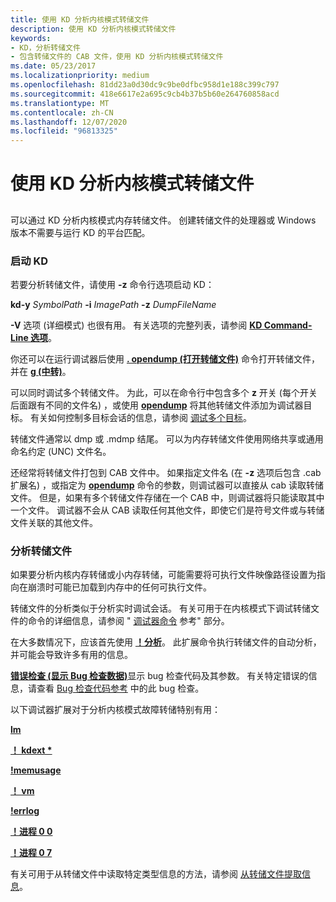 ```yaml
---
title: 使用 KD 分析内核模式转储文件
description: 使用 KD 分析内核模式转储文件
keywords:
- KD，分析转储文件
- 包含转储文件的 CAB 文件，使用 KD 分析内核模式转储文件
ms.date: 05/23/2017
ms.localizationpriority: medium
ms.openlocfilehash: 81dd23a0d30dc9c9be0dfbc958d1e188c399c797
ms.sourcegitcommit: 418e6617e2a695c9cb4b37b5b60e264760858acd
ms.translationtype: MT
ms.contentlocale: zh-CN
ms.lasthandoff: 12/07/2020
ms.locfileid: "96813325"
---
```

# <a name="analyzing-a-kernel-mode-dump-file-with-kd"></a>使用 KD 分析内核模式转储文件


## <span id="ddk_analyzing_a_kernel_mode_dump_file_with_kd_dbg"></span><span id="DDK_ANALYZING_A_KERNEL_MODE_DUMP_FILE_WITH_KD_DBG"></span>


可以通过 KD 分析内核模式内存转储文件。 创建转储文件的处理器或 Windows 版本不需要与运行 KD 的平台匹配。

### <a name="span-idstarting_kdspanspan-idstarting_kdspanstarting-kd"></a><span id="starting_kd"></span><span id="STARTING_KD"></span>启动 KD

若要分析转储文件，请使用 **-z** 命令行选项启动 KD：

**kd-y** *SymbolPath* **-i** *ImagePath* **-z** *DumpFileName*

**-V** 选项 (详细模式) 也很有用。 有关选项的完整列表，请参阅 [**KD Command-Line 选项**](kd-command-line-options.md)。

你还可以在运行调试器后使用 [**. opendump (打开转储文件)**](-opendump--open-dump-file-.md) 命令打开转储文件，并在 [**g (中转)**](g--go-.md)。

可以同时调试多个转储文件。 为此，可以在命令行中包含多个 **z** 开关 (每个开关后面跟有不同的文件名) ，或使用 [**opendump**](-opendump--open-dump-file-.md) 将其他转储文件添加为调试器目标。 有关如何控制多目标会话的信息，请参阅 [调试多个目标](debugging-multiple-targets.md)。

转储文件通常以 dmp 或 .mdmp 结尾。 可以为内存转储文件使用网络共享或通用命名约定 (UNC) 文件名。

还经常将转储文件打包到 CAB 文件中。 如果指定文件名 (在 **-z** 选项后包含 .cab 扩展名) ，或指定为 [**opendump**](-opendump--open-dump-file-.md) 命令的参数，则调试器可以直接从 cab 读取转储文件。 但是，如果有多个转储文件存储在一个 CAB 中，则调试器将只能读取其中一个文件。 调试器不会从 CAB 读取任何其他文件，即使它们是符号文件或与转储文件关联的其他文件。

### <a name="span-idanalyzing_the_dump_filespanspan-idanalyzing_the_dump_filespananalyzing-the-dump-file"></a><span id="analyzing_the_dump_file"></span><span id="ANALYZING_THE_DUMP_FILE"></span>分析转储文件

如果要分析内核内存转储或小内存转储，可能需要将可执行文件映像路径设置为指向在崩溃时可能已加载到内存中的任何可执行文件。

转储文件的分析类似于分析实时调试会话。 有关可用于在内核模式下调试转储文件的命令的详细信息，请参阅 " [调试器命令](debugger-commands.md) 参考" 部分。

在大多数情况下，应该首先使用 [**！分析**](-analyze.md)。 此扩展命令执行转储文件的自动分析，并可能会导致许多有用的信息。

[**错误检查 (显示 Bug 检查数据)**](-bugcheck--display-bug-check-data-.md)显示 bug 检查代码及其参数。 有关特定错误的信息，请查看 [Bug 检查代码参考](bug-check-code-reference2.md) 中的此 bug 检查。

以下调试器扩展对于分析内核模式故障转储特别有用：

[**lm**](lm--list-loaded-modules-.md)

[**！ kdext \***](-locks---kdext--locks-.md)

[**!memusage**](-memusage.md)

[**！ vm**](-vm.md)

[**!errlog**](-errlog.md)

[**！进程 0 0**](-process.md)

[**！进程 0 7**](-process.md)

有关可用于从转储文件中读取特定类型信息的方法，请参阅 [从转储文件提取信息](extracting-information-from-a-dump-file.md)。

 

 





